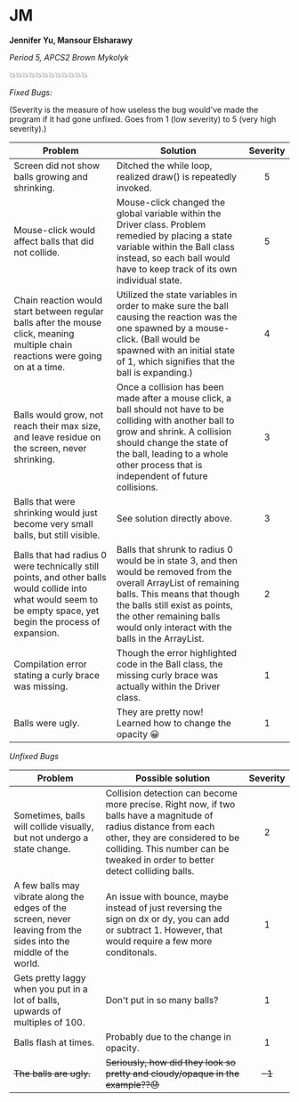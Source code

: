 # JM
**Jennifer Yu, Mansour Elsharawy**

_Period 5, APCS2 Brown Mykolyk_

:collision::collision::collision::collision::collision::collision::collision::collision::collision::collision::collision::collision:

*Fixed Bugs:*

(Severity is the measure of how useless the bug would've made the program if it had gone unfixed. Goes from 1 (low severity) to 5 (very high severity).)

| Problem| Solution|Severity|
|-------------|-------------|:-----:|
| Screen did not show balls growing and shrinking.|Ditched the while loop, realized draw() is repeatedly invoked.|5|
| Mouse-click would affect balls that did not collide.|Mouse-click changed the global variable within the Driver class. Problem remedied by placing a state variable within the Ball class instead, so each ball would have to keep track of its own individual state.|5|
|Chain reaction would start between regular balls after the mouse click, meaning multiple chain reactions were going on at a time.|Utilized the state variables in order to make sure the ball causing the reaction was the one spawned by a mouse-click. (Ball would be spawned with an initial state of 1, which signifies that the ball is expanding.)|4|
|Balls would grow, not reach their max size, and leave residue on the screen, never shrinking.|Once a collision has been made after a mouse click, a ball should not have to be colliding with another ball to grow and shrink. A collision should change the state of the ball, leading to a whole other process that is independent of future collisions.|3|
|Balls that were shrinking would just become very small balls, but still visible.|See solution directly above.|3|
|Balls that had radius 0 were technically still points, and other balls would collide into what would seem to be empty space, yet begin the process of expansion.|Balls that shrunk to radius 0 would be in state 3, and then would be removed from the overall ArrayList of remaining balls. This means that though the balls still exist as points, the other remaining balls would only interact with the balls in the ArrayList.|2|
| Compilation error stating a curly brace was missing.|Though the error highlighted code in the Ball class, the missing curly brace was actually within the Driver class.|1|
|Balls were ugly.|They are pretty now! Learned how to change the opacity :grinning:|1|

*Unfixed Bugs*

|Problem|Possible solution|Severity|
|--|--|:-:|
|Sometimes, balls will collide visually, but not undergo a state change.|Collision detection can become more precise. Right now, if two balls have a magnitude of radius distance from each other, they are considered to be colliding. This number can be tweaked in order to better detect colliding balls.|2|
|A few balls may vibrate along the edges of the screen, never leaving from the sides into the middle of the world.|An issue with bounce, maybe instead of just reversing the sign on dx or dy, you can add or subtract 1. However, that would require a few more conditonals.|1|
|Gets pretty laggy when you put in a lot of balls, upwards of multiples of 100.|Don't put in so many balls?|1|
|Balls flash at times.|Probably due to the change in opacity.|1|
|~~The balls are ugly.~~|~~Seriously, how did they look so pretty and cloudy/opaque in the example??:sweat:~~|~~-1~~|
